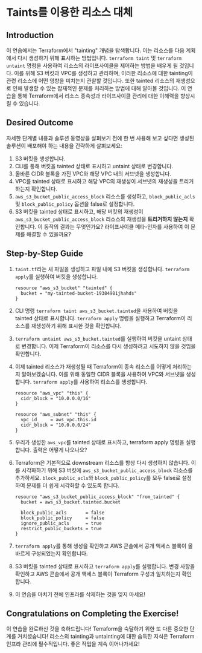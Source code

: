 # Taints를 이용한 리소스 대체

## Introduction

이 연습에서는 Terraform에서 "tainting" 개념을 탐색합니다. 이는 리소스를 다음 계획에서 다시 생성하기 위해 표시하는 방법입니다. `terraform taint` 및 `terraform untaint` 명령을 사용하여 리소스의 라이프사이클을 제어하는 방법을 배우게 될 것입니다. 이를 위해 S3 버킷과 VPC를 생성하고 관리하며, 이러한 리소스에 대한 tainting이 관련 리소스에 어떤 영향을 미치는지 관찰할 것입니다. 또한 tainted 리소스의 재생성으로 인해 발생할 수 있는 잠재적인 문제를 처리하는 방법에 대해 알아볼 것입니다. 이 연습을 통해 Terraform에서 리소스 종속성과 라이프사이클 관리에 대한 이해력을 향상시킬 수 있습니다.

## Desired Outcome

자세한 단계별 내용과 솔루션 동영상을 살펴보기 전에 한 번 사용해 보고 싶다면 생성된 솔루션이 배포해야 하는 내용을 간략하게 살펴보세요:


1. S3 버킷을 생성합니다.
2. CLI를 통해 버킷을 tainted 상태로 표시하고 untaint 상태로 변경합니다.
3. 올바른 CIDR 블록을 가진 VPC와 해당 VPC 내의 서브넷을 생성합니다.
4. VPC를 tainted 상태로 표시하고 해당 VPC의 재생성이 서브넷의 재생성을 트리거하는지 확인합니다.
5. `aws_s3_bucket_public_access_block` 리소스를 생성하고, `block_public_acls` 및 `block_public_policy` 옵션을 false로 설정합니다.
6. S3 버킷을 tainted 상태로 표시하고, 해당 버킷의 재생성이 `aws_s3_bucket_public_access_block` 리소스의 재생성을 **트리거하지 않는지** 확인합니다. 이 동작의 결과는 무엇인가요? 라이프사이클 메타-인자를 사용하여 이 문제를 해결할 수 있을까요?


## Step-by-Step Guide


1. `taint.tf`라는 새 파일을 생성하고 파일 내에 S3 버킷을 생성합니다. `terraform apply`를 실행하여 버킷을 생성합니다.


    ```
    resource "aws_s3_bucket" "tainted" {
      bucket = "my-tainted-bucket-19384981jhahds"
    }
    ```


2. CLI 명령 `terraform taint aws_s3_bucket.tainted`을 사용하여 버킷을 tainted 상태로 표시합니다. `terraform apply` 명령을 실행하고 Terraform이 리소스를 재생성하기 위해 표시한 것을 확인합니다.
3. `terraform untaint aws_s3_bucket.tainted`를 실행하여 버킷을 untaint 상태로 변경합니다. 이제 Terraform이 리소스를 다시 생성하려고 시도하지 않을 것임을 확인합니다.
4. 이제 tainted 리소스가 재생성될 때 Terraform이 종속 리소스를 어떻게 처리하는지 알아보겠습니다. 이를 위해 동일한 CIDR 블록을 사용하여 VPC와 서브넷을 생성합니다. `terraform apply`를 사용하여 리소스를 생성합니다.


    ```
    resource "aws_vpc" "this" {
      cidr_block = "10.0.0.0/16"
    }

    resource "aws_subnet" "this" {
      vpc_id     = aws_vpc.this.id
      cidr_block = "10.0.0.0/24"
    }
    ```


5. 우리가 생성한 `aws_vpc`를 tainted 상태로 표시하고, terraform apply 명령을 실행합니다. 출력은 어떻게 나오나요?
6. Terraform은 기본적으로 downstream 리소스를 항상 다시 생성하지 않습니다. 이를 시각화하기 위해 S3 버킷에 `aws_s3_bucket_public_access_block` 리소스를 추가하세요. `block_public_acls`와 `block_public_policy`를 모두 false로 설정하여 문제를 더 쉽게 시각화할 수 있도록 합니다.


    ```
    resource "aws_s3_bucket_public_access_block" "from_tainted" {
      bucket = aws_s3_bucket.tainted.bucket

      block_public_acls       = false
      block_public_policy     = false
      ignore_public_acls      = true
      restrict_public_buckets = true
    }
    ```


7. `terraform apply`를 통해 생성을 확인하고 AWS 콘솔에서 공개 액세스 블록이 올바르게 구성되었는지 확인합니다.
8. S3 버킷을 tainted 상태로 표시하고 `terraform apply`를 실행합니다. 변경 사항을 확인하고 AWS 콘솔에서 공개 액세스 블록이 Terraform 구성과 일치하는지 확인합니다.
9. 이 연습을 마치기 전에 인프라를 삭제하는 것을 잊지 마세요!


## Congratulations on Completing the Exercise!

이 연습을 완료하신 것을 축하드립니다! Terraform을 숙달하기 위한 또 다른 중요한 단계를 거치셨습니다! 리소스의 tainting과 untainting에 대한 습득한 지식은 Terraform 인프라 관리에 필수적입니다. 좋은 작업을 계속 이어나가세요!
